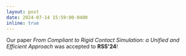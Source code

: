 ```yaml
---
layout: post
date: 2024-07-14 15:59:00-0400
inline: true
---
```


Our paper _From Compliant to Rigid Contact Simulation: a Unified and Efficient Approach_ was accepted to **RSS'24**!
